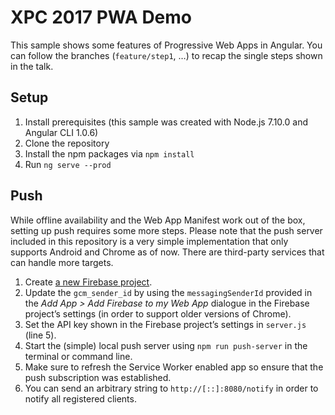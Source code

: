# XPC 2017 PWA Demo

This sample shows some features of Progressive Web Apps in Angular. You can follow the branches (`feature/step1`, …) to recap the single steps shown in the talk.

## Setup

1. Install prerequisites (this sample was created with Node.js 7.10.0 and Angular CLI 1.0.6)
2. Clone the repository
3. Install the npm packages via `npm install`
4. Run `ng serve --prod`

## Push
While offline availability and the Web App Manifest work out of the box, setting up push requires some more steps. Please note that the push server included in this repository is a very simple implementation that only supports Android and Chrome as of now. There are third-party services that can handle more targets.

1. Create [a new Firebase project](https://console.firebase.google.com/project/).
2. Update the `gcm_sender_id` by using the `messagingSenderId` provided in the _Add App > Add Firebase to my Web App_ dialogue in the Firebase project’s settings (in order to support older versions of Chrome).
3. Set the API key shown in the Firebase project’s settings in `server.js` (line 5).
4. Start the (simple) local push server using `npm run push-server` in the terminal or command line.
5. Make sure to refresh the Service Worker enabled app so ensure that the push subscription was established.
6. You can send an arbitrary string to `http://[::]:8080/notify` in order to notify all registered clients.